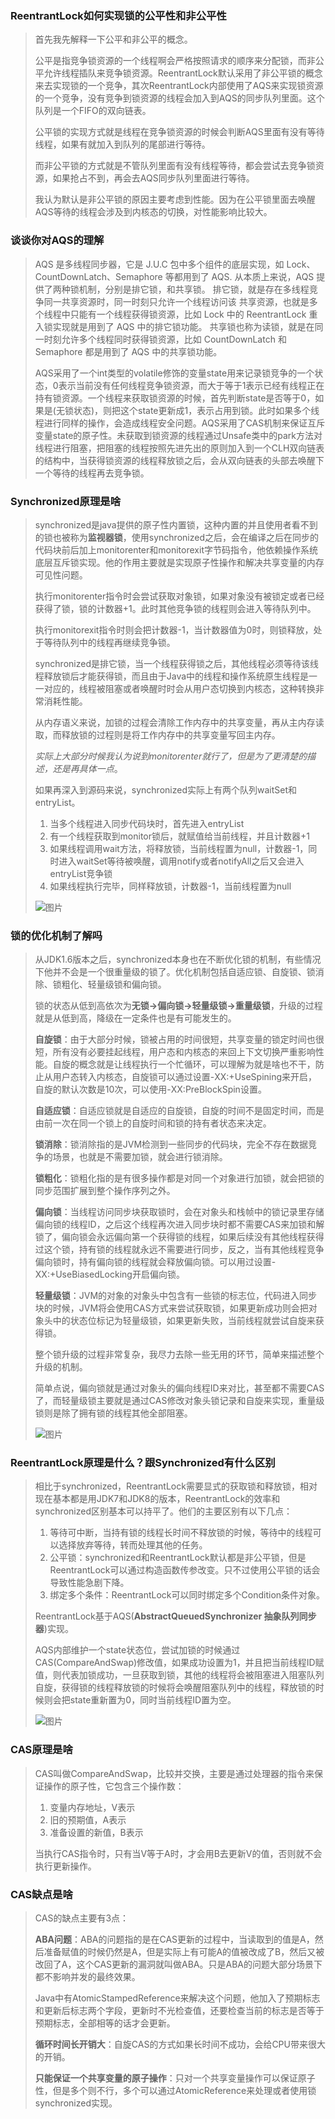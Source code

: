 ### ReentrantLock如何实现锁的公平性和非公平性

> 首先我先解释一下公平和非公平的概念。
>
> 公平是指竞争锁资源的一个线程啊会严格按照请求的顺序来分配锁，而非公平允许线程插队来竞争锁资源。ReentrantLock默认采用了非公平锁的概念来去实现锁的一个竞争，其次ReentrantLock内部使用了AQS来实现锁资源的一个竞争，没有竞争到锁资源的线程会加入到AQS的同步队列里面。这个队列是一个FIFO的双向链表。
>
> 公平锁的实现方式就是线程在竞争锁资源的时候会判断AQS里面有没有等待线程，如果有就加入到队列的尾部进行等待。
>
> 而非公平锁的方式就是不管队列里面有没有线程等待，都会尝试去竞争锁资源，如果抢占不到，再会去AQS同步队列里面进行等待。
>
> 我认为默认是非公平锁的原因主要考虑到性能。因为在公平锁里面去唤醒AQS等待的线程会涉及到内核态的切换，对性能影响比较大。



### 谈谈你对AQS的理解

> AQS 是多线程同步器，它是 J.U.C 包中多个组件的底层实现，如 Lock、 CountDownLatch、Semaphore 等都用到了 AQS. 从本质上来说，AQS 提供了两种锁机制，分别是排它锁，和共享锁。 排它锁，就是存在多线程竞争同一共享资源时，同一时刻只允许一个线程访问该 共享资源，也就是多个线程中只能有一个线程获得锁资源，比如 Lock 中的 ReentrantLock 重入锁实现就是用到了 AQS 中的排它锁功能。 共享锁也称为读锁，就是在同一时刻允许多个线程同时获得锁资源，比如 CountDownLatch 和 Semaphore 都是用到了 AQS 中的共享锁功能。
>
> AQS采用了一个int类型的volatile修饰的变量state用来记录锁竞争的一个状态，0表示当前没有任何线程竞争锁资源，而大于等于1表示已经有线程正在持有锁资源。一个线程来获取锁资源的时候，首先判断state是否等于0，如果是(无锁状态)，则把这个state更新成1，表示占用到锁。此时如果多个线程进行同样的操作，会造成线程安全问题。AQS采用了CAS机制来保证互斥变量state的原子性。未获取到锁资源的线程通过Unsafe类中的park方法对线程进行阻塞，把阻塞的线程按照先进先出的原则加入到一个CLH双向链表的结构中，当获得锁资源的线程释放锁之后，会从双向链表的头部去唤醒下一个等待的线程再去竞争锁。



### Synchronized原理是啥

> synchronized是java提供的原子性内置锁，这种内置的并且使用者看不到的锁也被称为**监视器锁**，使用synchronized之后，会在编译之后在同步的代码块前后加上monitorenter和monitorexit字节码指令，他依赖操作系统底层互斥锁实现。他的作用主要就是实现原子性操作和解决共享变量的内存可见性问题。
>
> 执行monitorenter指令时会尝试获取对象锁，如果对象没有被锁定或者已经获得了锁，锁的计数器+1。此时其他竞争锁的线程则会进入等待队列中。
>
> 执行monitorexit指令时则会把计数器-1，当计数器值为0时，则锁释放，处于等待队列中的线程再继续竞争锁。
>
> synchronized是排它锁，当一个线程获得锁之后，其他线程必须等待该线程释放锁后才能获得锁，而且由于Java中的线程和操作系统原生线程是一一对应的，线程被阻塞或者唤醒时时会从用户态切换到内核态，这种转换非常消耗性能。
>
> 从内存语义来说，加锁的过程会清除工作内存中的共享变量，再从主内存读取，而释放锁的过程则是将工作内存中的共享变量写回主内存。
>
> *实际上大部分时候我认为说到monitorenter就行了，但是为了更清楚的描述，还是再具体一点*。
>
> 如果再深入到源码来说，synchronized实际上有两个队列waitSet和entryList。
>
> 1. 当多个线程进入同步代码块时，首先进入entryList
> 2. 有一个线程获取到monitor锁后，就赋值给当前线程，并且计数器+1
> 3. 如果线程调用wait方法，将释放锁，当前线程置为null，计数器-1，同时进入waitSet等待被唤醒，调用notify或者notifyAll之后又会进入entryList竞争锁
> 4. 如果线程执行完毕，同样释放锁，计数器-1，当前线程置为null
>
> ![图片](%E9%94%81/640.jpeg)



### 锁的优化机制了解吗

> 从JDK1.6版本之后，synchronized本身也在不断优化锁的机制，有些情况下他并不会是一个很重量级的锁了。优化机制包括自适应锁、自旋锁、锁消除、锁粗化、轻量级锁和偏向锁。
>
> 锁的状态从低到高依次为**无锁->偏向锁->轻量级锁->重量级锁**，升级的过程就是从低到高，降级在一定条件也是有可能发生的。
>
> **自旋锁**：由于大部分时候，锁被占用的时间很短，共享变量的锁定时间也很短，所有没有必要挂起线程，用户态和内核态的来回上下文切换严重影响性能。自旋的概念就是让线程执行一个忙循环，可以理解为就是啥也不干，防止从用户态转入内核态，自旋锁可以通过设置-XX:+UseSpining来开启，自旋的默认次数是10次，可以使用-XX:PreBlockSpin设置。
>
> **自适应锁**：自适应锁就是自适应的自旋锁，自旋的时间不是固定时间，而是由前一次在同一个锁上的自旋时间和锁的持有者状态来决定。
>
> **锁消除**：锁消除指的是JVM检测到一些同步的代码块，完全不存在数据竞争的场景，也就是不需要加锁，就会进行锁消除。
>
> **锁粗化**：锁粗化指的是有很多操作都是对同一个对象进行加锁，就会把锁的同步范围扩展到整个操作序列之外。
>
> **偏向锁**：当线程访问同步块获取锁时，会在对象头和栈帧中的锁记录里存储偏向锁的线程ID，之后这个线程再次进入同步块时都不需要CAS来加锁和解锁了，偏向锁会永远偏向第一个获得锁的线程，如果后续没有其他线程获得过这个锁，持有锁的线程就永远不需要进行同步，反之，当有其他线程竞争偏向锁时，持有偏向锁的线程就会释放偏向锁。可以用过设置-XX:+UseBiasedLocking开启偏向锁。
>
> **轻量级锁**：JVM的对象的对象头中包含有一些锁的标志位，代码进入同步块的时候，JVM将会使用CAS方式来尝试获取锁，如果更新成功则会把对象头中的状态位标记为轻量级锁，如果更新失败，当前线程就尝试自旋来获得锁。
>
> 整个锁升级的过程非常复杂，我尽力去除一些无用的环节，简单来描述整个升级的机制。
>
> 简单点说，偏向锁就是通过对象头的偏向线程ID来对比，甚至都不需要CAS了，而轻量级锁主要就是通过CAS修改对象头锁记录和自旋来实现，重量级锁则是除了拥有锁的线程其他全部阻塞。
>
> ![图片](%E9%94%81/640-1672828532983-3.jpeg)



### ReentrantLock原理是什么？跟Synchronized有什么区别

> 相比于synchronized，ReentrantLock需要显式的获取锁和释放锁，相对现在基本都是用JDK7和JDK8的版本，ReentrantLock的效率和synchronized区别基本可以持平了。他们的主要区别有以下几点：
>
> 1. 等待可中断，当持有锁的线程长时间不释放锁的时候，等待中的线程可以选择放弃等待，转而处理其他的任务。
> 2. 公平锁：synchronized和ReentrantLock默认都是非公平锁，但是ReentrantLock可以通过构造函数传参改变。只不过使用公平锁的话会导致性能急剧下降。
> 3. 绑定多个条件：ReentrantLock可以同时绑定多个Condition条件对象。
>
> ReentrantLock基于AQS(**AbstractQueuedSynchronizer 抽象队列同步器**)实现。
>
> AQS内部维护一个state状态位，尝试加锁的时候通过CAS(CompareAndSwap)修改值，如果成功设置为1，并且把当前线程ID赋值，则代表加锁成功，一旦获取到锁，其他的线程将会被阻塞进入阻塞队列自旋，获得锁的线程释放锁的时候将会唤醒阻塞队列中的线程，释放锁的时候则会把state重新置为0，同时当前线程ID置为空。
>
> ![图片](%E9%94%81/640-1672828654229-6.jpeg)



### CAS原理是啥

> CAS叫做CompareAndSwap，比较并交换，主要是通过处理器的指令来保证操作的原子性，它包含三个操作数：
>
> 1. 变量内存地址，V表示
> 2. 旧的预期值，A表示
> 3. 准备设置的新值，B表示
>
> 当执行CAS指令时，只有当V等于A时，才会用B去更新V的值，否则就不会执行更新操作。



### CAS缺点是啥

> CAS的缺点主要有3点：
>
> **ABA问题**：ABA的问题指的是在CAS更新的过程中，当读取到的值是A，然后准备赋值的时候仍然是A，但是实际上有可能A的值被改成了B，然后又被改回了A，这个CAS更新的漏洞就叫做ABA。只是ABA的问题大部分场景下都不影响并发的最终效果。
>
> Java中有AtomicStampedReference来解决这个问题，他加入了预期标志和更新后标志两个字段，更新时不光检查值，还要检查当前的标志是否等于预期标志，全部相等的话才会更新。
>
> **循环时间长开销大**：自旋CAS的方式如果长时间不成功，会给CPU带来很大的开销。
>
> **只能保证一个共享变量的原子操作**：只对一个共享变量操作可以保证原子性，但是多个则不行，多个可以通过AtomicReference来处理或者使用锁synchronized实现。

​	
